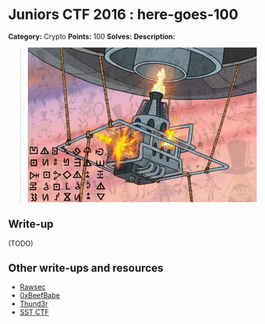 # Juniors CTF 2016 : here-goes-100

**Category:** Crypto
**Points:** 100
**Solves:**
**Description:**

> ![Description Image](here-goes-desc-0.jpg)

## Write-up

(TODO)

## Other write-ups and resources

* [Rawsec](http://rawsec.ml/en/JuniorCTF-2016-recon-Here-goes/)
* [0xBeefBabe](http://s.id/cPX)
* [Thund3r](https://thund3rblog.wordpress.com/2016/11/26/junior-ctf-2016-crypto-300p-here-goes/)
* [SST CTF](https://github.com/SST-CTF/writeups/tree/master/Juniors%20CTF/Here%20goes!)
